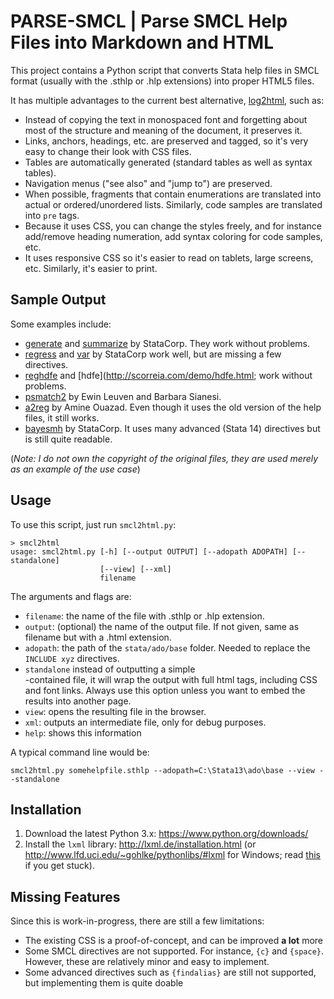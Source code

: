 # PARSE-SMCL | Parse SMCL Help Files into Markdown and HTML

This project contains a Python script that converts Stata help files in SMCL format
(usually with the .sthlp or .hlp extensions) into proper HTML5 files.

It has multiple advantages to the current best alternative, [log2html](https://ideas.repec.org/c/boc/bocode/s422801.html), such as:

- Instead of copying the text in monospaced font and forgetting about most of the structure and meaning of the document, it preserves it.
- Links, anchors, headings, etc. are preserved and tagged, so it's very easy to change their look with CSS files.
- Tables are automatically generated (standard tables as well as syntax tables).
- Navigation menus ("see also" and "jump to") are preserved.
- When possible, fragments that contain enumerations are translated into actual or ordered/unordered lists. Similarly, code samples are translated into `pre` tags.
- Because it uses CSS, you can change the styles freely, and for instance add/remove heading numeration, add syntax coloring for code samples, etc.
- It uses responsive CSS so it's easier to read on tablets, large screens, etc. Similarly, it's easier to print.

## Sample Output

Some examples include:
- [generate](http://scorreia.com/demo/generate.html) and [summarize](http://scorreia.com/demo/summarize.html) by StataCorp. They work without problems.
- [regress](http://scorreia.com/demo/regress.html) and [var](http://scorreia.com/demo/var.html) by StataCorp work well, but are missing a few directives.
- [reghdfe](http://scorreia.com/demo/reghdfe.html) and [hdfe](http://scorreia.com/demo/hdfe.html; work without problems.
- [psmatch2](http://scorreia.com/demo/psmatch2.html) by Ewin Leuven and Barbara Sianesi.
- [a2reg](http://scorreia.com/demo/a2reg.html) by Amine Ouazad. Even though it uses the old version of the help files, it still works.
- [bayesmh](http://scorreia.com/demo/bayesmh.html) by StataCorp. It uses many advanced (Stata 14) directives but is still quite readable.

(*Note: I do not own the copyright of the original files, they are used merely as an example of the use case*)

## Usage

To use this script, just run `smcl2html.py`:

```
> smcl2html
usage: smcl2html.py [-h] [--output OUTPUT] [--adopath ADOPATH] [--standalone]
                    [--view] [--xml]
                    filename
```

The arguments and flags are:

- `filename`: the name of the file with .sthlp or .hlp extension.
- `output`: (optional) the name of the output file. If not given, same as filename but with a .html extension.
- `adopath`: the path of the `stata/ado/base` folder. Needed to replace the `INCLUDE xyz` directives.
- `standalone` instead of outputting a simple <div>-contained file, it will wrap the output with full html tags, including CSS and font links. Always use this option unless you want to embed the results into another page.
- `view`: opens the resulting file in the browser.
- `xml`: outputs an intermediate file, only for debug purposes.
- `help`: shows this information

A typical command line would be:

```
smcl2html.py somehelpfile.sthlp --adopath=C:\Stata13\ado\base --view --standalone
```

## Installation

1. Download the latest Python 3.x: https://www.python.org/downloads/
2. Install the `lxml` library: http://lxml.de/installation.html (or http://www.lfd.uci.edu/~gohlke/pythonlibs/#lxml for Windows; read [this](http://stackoverflow.com/questions/27885397/how-do-i-install-a-python-package-with-a-whl-file) if you get stuck).

## Missing Features

Since this is work-in-progress, there are still a few limitations:

- The existing CSS is a proof-of-concept, and can be improved **a lot** more
- Some SMCL directives are not supported. For instance, `{c}` and `{space}`. However, these are relatively minor and easy to implement.
- Some advanced directives such as `{findalias}` are still not supported, but implementing them is quite doable

